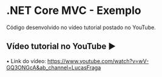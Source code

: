 # .NET Core MVC - Exemplo
Código desenvolvido no vídeo tutorial postado no YouTube.

## Vídeo tutorial no YouTube ▶️
• Link do vídeo: https://www.youtube.com/watch?v=wV-GQ3ONGcA&ab_channel=LucasFraga
<br>

